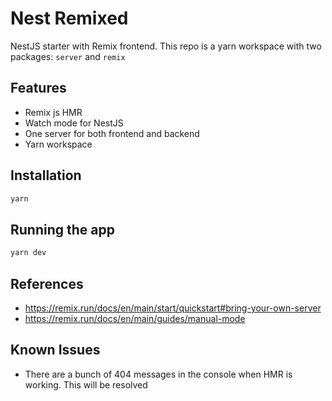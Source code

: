 # Nest Remixed

NestJS starter with Remix frontend. This repo is a yarn workspace with two packages: `server` and `remix`

## Features

- Remix js HMR
- Watch mode for NestJS
- One server for both frontend and backend
- Yarn workspace

## Installation

```bash
yarn
```

## Running the app

```bash
yarn dev
```

## References

- https://remix.run/docs/en/main/start/quickstart#bring-your-own-server
- https://remix.run/docs/en/main/guides/manual-mode

## Known Issues

- There are a bunch of 404 messages in the console when HMR is working. This will be resolved
